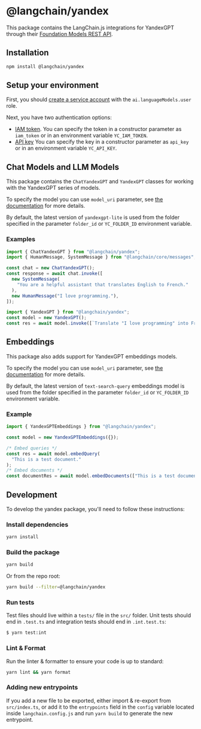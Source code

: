 # @langchain/yandex

This package contains the LangChain.js integrations for YandexGPT through their [Foundation Models REST API](https://cloud.yandex.ru/en/docs/yandexgpt/api-ref/v1/).

## Installation

```bash npm2yarn
npm install @langchain/yandex
```

## Setup your environment
First, you should [create a service account](https://cloud.yandex.com/en/docs/iam/operations/sa/create) with the `ai.languageModels.user` role.

Next, you have two authentication options:

- [IAM token](https://cloud.yandex.com/en/docs/iam/operations/iam-token/create-for-sa).
  You can specify the token in a constructor parameter as `iam_token` or in an environment variable `YC_IAM_TOKEN`.
- [API key](https://cloud.yandex.com/en/docs/iam/operations/api-key/create)
  You can specify the key in a constructor parameter as `api_key` or in an environment variable `YC_API_KEY`.

## Chat Models and LLM Models

This package contains the `ChatYandexGPT` and `YandexGPT` classes for working with the YandexGPT series of models.

To specify the model you can use `model_uri` parameter, see [the documentation](https://cloud.yandex.com/en/docs/yandexgpt/concepts/models#yandexgpt-generation) for more details.

By default, the latest version of `yandexgpt-lite` is used from the folder specified in the parameter `folder_id` or `YC_FOLDER_ID` environment variable.

### Examples

```typescript
import { ChatYandexGPT } from "@langchain/yandex";
import { HumanMessage, SystemMessage } from "@langchain/core/messages";

const chat = new ChatYandexGPT();
const response = await chat.invoke([
  new SystemMessage(
    "You are a helpful assistant that translates English to French."
  ),
  new HumanMessage("I love programming."),
]);
```

```typescript
import { YandexGPT } from "@langchain/yandex";
const model = new YandexGPT();
const res = await model.invoke([`Translate "I love programming" into French.`]);
```

## Embeddings

This package also adds support for YandexGPT embeddings models.

To specify the model you can use `model_uri` parameter, see [the documentation](https://cloud.yandex.com/en/docs/yandexgpt/concepts/models#yandexgpt-embeddings) for more details.

By default, the latest version of `text-search-query` embeddings model is used from the folder specified in the parameter `folder_id` or `YC_FOLDER_ID` environment variable.

### Example

```typescript
import { YandexGPTEmbeddings } from "@langchain/yandex";

const model = new YandexGPTEmbeddings({});

/* Embed queries */
const res = await model.embedQuery(
  "This is a test document."
);
/* Embed documents */
const documentRes = await model.embedDocuments(["This is a test document."]);
```

## Development

To develop the yandex package, you'll need to follow these instructions:

### Install dependencies

```bash
yarn install
```

### Build the package

```bash
yarn build
```

Or from the repo root:

```bash
yarn build --filter=@langchain/yandex
```

### Run tests

Test files should live within a `tests/` file in the `src/` folder. Unit tests should end in `.test.ts` and integration tests should
end in `.int.test.ts`:

```bash
$ yarn test:int
```

### Lint & Format

Run the linter & formatter to ensure your code is up to standard:

```bash
yarn lint && yarn format
```

### Adding new entrypoints

If you add a new file to be exported, either import & re-export from `src/index.ts`, or add it to the `entrypoints` field in the `config` variable located inside `langchain.config.js` and run `yarn build` to generate the new entrypoint.
